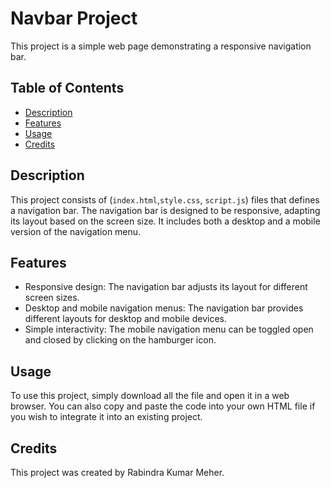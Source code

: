 # Navbar Project

This project is a simple web page demonstrating a responsive navigation bar.

## Table of Contents

- [Description](#description)
- [Features](#features)
- [Usage](#usage)
- [Credits](#credits)

## Description

This project consists of (`index.html`,`style.css`, `script.js`) files that defines a navigation bar. The navigation bar is designed to be responsive, adapting its layout based on the screen size. It includes both a desktop and a mobile version of the navigation menu.

## Features

- Responsive design: The navigation bar adjusts its layout for different screen sizes.
- Desktop and mobile navigation menus: The navigation bar provides different layouts for desktop and mobile devices.
- Simple interactivity: The mobile navigation menu can be toggled open and closed by clicking on the hamburger icon.

## Usage

To use this project, simply download all the file and open it in a web browser. You can also copy and paste the code into your own HTML file if you wish to integrate it into an existing project.

## Credits

This project was created by Rabindra Kumar Meher.

